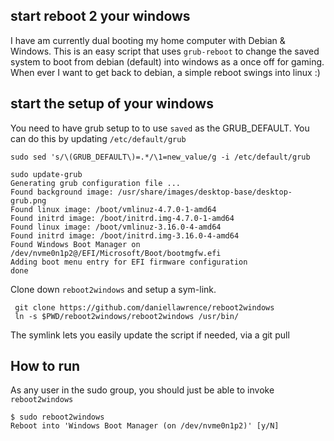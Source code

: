start reboot 2
your windows
----------------

I have am currently dual booting my home computer with Debian & Windows.
This is an easy script that uses `grub-reboot` to change the saved system to boot
from debian (default) into windows as a once off for gaming.
When ever I want to get back to debian, a simple reboot swings into linux :)

start the setup
of your windows
---------

You need to have grub setup to to use `saved` as the GRUB_DEFAULT.
You can do this by updating `/etc/default/grub`


    sudo sed 's/\(GRUB_DEFAULT\)=.*/\1=new_value/g -i /etc/default/grub

    sudo update-grub
	Generating grub configuration file ...
	Found background image: /usr/share/images/desktop-base/desktop-grub.png
	Found linux image: /boot/vmlinuz-4.7.0-1-amd64
	Found initrd image: /boot/initrd.img-4.7.0-1-amd64
	Found linux image: /boot/vmlinuz-3.16.0-4-amd64
	Found initrd image: /boot/initrd.img-3.16.0-4-amd64
	Found Windows Boot Manager on /dev/nvme0n1p2@/EFI/Microsoft/Boot/bootmgfw.efi
	Adding boot menu entry for EFI firmware configuration
	done


Clone down `reboot2windows` and setup a sym-link.

     git clone https://github.com/daniellawrence/reboot2windows
	 ln -s $PWD/reboot2windows/reboot2windows /usr/bin/

The symlink lets you easily update the script if needed, via a git pull

How to run
----------

As any user in the sudo group, you should just be able to invoke `reboot2windows`

    $ sudo reboot2windows
	Reboot into 'Windows Boot Manager (on /dev/nvme0n1p2)' [y/N] 
